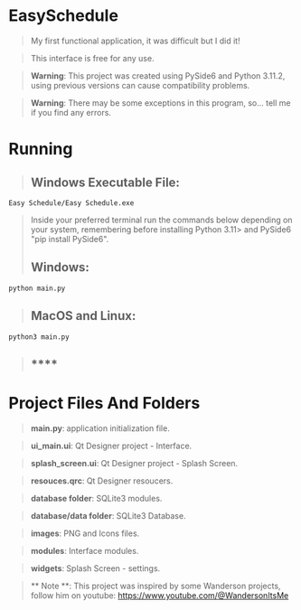 # EasySchedule
> My first functional application, it was difficult but I did it!

> This interface is free for any use.

> **Warning**: This project was created using PySide6 and Python 3.11.2, using previous versions can cause compatibility problems.

> **Warning**: There may be some exceptions in this program, so... tell me if you find any errors.

# Running

> ## **Windows Executable File**:
```exe file
Easy Schedule/Easy Schedule.exe
```

> Inside your preferred terminal run the commands below depending on your system, remembering before installing Python 3.11> and PySide6 "pip install PySide6".
> ## **Windows**:
```console
python main.py
```
> ## **MacOS and Linux**:
```console
python3 main.py
```

> ## ****
# Project Files And Folders
> **main.py**: application initialization file.

> **ui_main.ui**: Qt Designer project - Interface.

> **splash_screen.ui**: Qt Designer project - Splash Screen.

> **resouces.qrc**: Qt Designer resoucers.

> **database folder**: SQLite3 modules.

> **database/data folder**: SQLite3 Database.

> **images**: PNG and Icons files.

> **modules**: Interface modules.

> **widgets**: Splash Screen - settings.


> ** Note **: This project was inspired by some Wanderson projects, follow him on youtube: https://www.youtube.com/@WandersonItsMe
